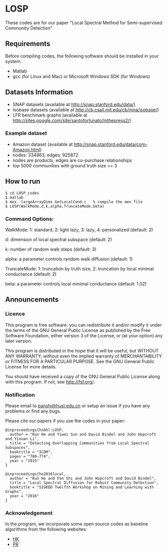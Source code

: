 # LOSP
These codes are for our paper "Local Spectral Method for Semi-supervised Community Detection"
## Requirements
Before compiling codes, the following software should be installed in your system.
- Matlab
- gcc (for Linux and Mac) or Microsoft Windows SDK (for Windows)
## Datasets Information
- SNAP datasets (available at http://snap.stanford.edu/data/)
- Isobase datasets (available at http://cb.csail.mit.edu/cb/mna/isobase/) 
- LFR benchmark graphs (available at http://sites.google.com/site/santofortunato/inthepress2/)
### Example dataset
- Amazon dataset (available at http://snap.stanford.edu/data/com-Amazon.html)
- nodes: 334863, edges: 925872 
- nodes are products, edges are co-purchase relationships
- top 5000 communities with ground truth size >= 3
## How to run
```
$ cd LOSP_codes 
$ matlab 
$ mex -largeArrayDims GetLocalCond.c   % compile the mex file 
$ LOSP(WalkMode,d,k,alpha,TruncateMode,beta) 
```
### Command Options:

WalkMode: 1: standard, 2: light lazy, 3: lazy, 4: personalized (default: 2)

d: dimension of local spectral subspace (default: 2)

k: number of random walk steps (default: 3)

alpha: a parameter controls random walk diffusion (default: 1)

TruncateMode: 1: truncation by truth size, 2: truncation by local minimal conductance (default: 2)

beta: a parameter controls local minimal conductance (default: 1.02)
## Announcements
### Licence
This program is free software: you can redistribute it and/or modify it under the terms of the GNU General Public License as published by the Free Software Foundation, either version 3 of the License, or (at your option) any later version.

This program is distributed in the hope that it will be useful, but WITHOUT ANY WARRANTY; without even the implied warranty of MERCHANTABILITY or FITNESS FOR A PARTICULAR PURPOSE. See the GNU General Public License for more details.

You should have received a copy of the GNU General Public License along with this program. If not, see http://fsf.org/.
### Notification
Please email to panshi@hust.edu.cn or setup an issue if you have any problems or find any bugs.

Please cite our papers if you use the codes in your paper:
```
@inproceedings{hsbhl:LOSP,
  author = "Kun He and Yiwei Sun and David Bindel and John Hopcroft and Yixuan Li",
  title = "Detecting Overlapping Communities from Local Spectral Subspaces",
  booktitle = "ICDM",
  pages = "769-774",
  year = "2015"
}

@inproceedings{he2016local,
  author = "Kun He and Pan Shi and John Hopcroft and David Bindel",
  title = "Local Spectral Diffusion for Robust Community Detection",
  booktitle = "SIGKDD Twelfth Workshop on Mining and Learning with Graphs",
  year = "2016"
}
```
### Acknowledgement
In the program, we incorporate some open source codes as baseline algorithms from the following websites:
- [HK](https://github.com/kkloste/hkgrow)
- [PR](https://www.cs.purdue.edu/homes/dgleich/codes/neighborhoods/)
